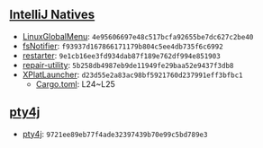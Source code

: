 ## [IntelliJ Natives](https://github.com/JetBrains/intellij-community/tree/master/native)

* [LinuxGlobalMenu](./LinuxGlobalMenu): `4e95606697e48c517bcfa92655be7dc627c2be40`
* [fsNotifier](./fsNotifier): `f93937d167866171179b804c5ee4db735f6c6992`
* [restarter](./restarter): `9e1cb16ee3fd934dab87f189e762df994e851903`
* [repair-utility](./repair-utility): `5b258db4987eb9de11949fe29baa52e9437f3db8`
* [XPlatLauncher](./XPlatLauncher): `d23d55e2a83ac98bf5921760d237991eff3bfbc1`
  * [Cargo.toml](./XPlatLauncher/Cargo.toml): L24~L25

  
## [pty4j](https://github.com/JetBrains/pty4j/tree/master/native)

* [pty4j](./pty4j): `9721ee89eb77f4ade32397439b70e99c5bd789e3`
